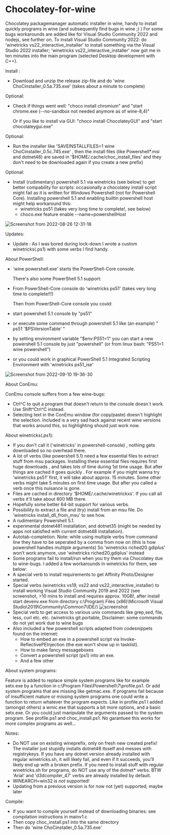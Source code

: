 # Chocolatey-for-wine
Chocolatey packagemanager automatic installer in wine, handy to install quickly programs in wine (and subsequently find bugs in wine ;) ) For some bugs workarounds are added like for Visual Studio Community 2022 and nodejs, see further on.
To install Visual Studio Community 2022: do 'winetricks vs22_interactive_installer' to install something via the Visual Studio 2022 installer; 'winetricks vs22_interactive_installer' now got me in ten minutes into the main program (selected Desktop development with C++).

Install :
- Download and unzip the release zip-file and do 'wine ChoCinstaller_0.5a.735.exe' (takes about a minute to complete)

Optional:
- Check if things went well: "choco install chromium" and  "start chrome.exe (--no-sandbox not needed anymore as of wine-8,4)" 
  
  Or if you like to install via GUI: "choco install ChocolateyGUI" and "start chocolateygui.exe"
  
Optional:

- Run the installer like 'SAVEINSTALLFILES=1 wine ChoCinstaller_0.5c.745.exe' , then the install files (like Powershell*.msi and dotnet48) are saved in 
  '$HOME/.cache/choc_install_files' and they don't need to be downloaded again if you create a new prefix)

Optional:
- Install (rudimentary) powershell 5.1 via winetricks (see below) to get better compability for scripts: occasionally a chocolatey install script might fail as it is written for Windows Powershell (not for Powershell Core). Installing powershell 5.1 and enabling builtin powershell host might help workaround this:
    - winetricks ps51 (takes very long time to complete!, see below)
    - choco.exe feature enable --name=powershellHost 
  
![Screenshot from 2022-08-26 12-31-18](https://user-images.githubusercontent.com/26839562/186885380-d5a617c4-9cf4-4831-a475-2bd85a3b5784.png)

Updates:

- Update : As I was bored during lock-down I wrote a custom winetricks(.ps1) with some verbs I find handy. 

About PowerShell:

- 'wine powershell.exe' starts the PowerShell-Core console.

  There's also some PowerShell 5.1 support:

- From PowerShell-Core console do 'winetricks ps51' (takes very long time to complete!!!)

  Then from PowerShell-Core console you could:

- start powershell 5.1 console by "ps51"
- or execute some command through powershell 5.1 like (an example)  " ps51 '$PSVersionTable' "
- by setting environment variable "$env:PS51=1" you can start a new powershell 5.1 console by just "powershell" 
  (or from linux bash: "PS51=1 wine powershell")
- or you could work in graphical PowerShell 5.1 Integrated Scripting Environment with 'winetricks ps51_ise' 


![Screenshot from 2022-09-10 19-36-30](https://user-images.githubusercontent.com/26839562/189495238-2b4893ba-09d1-4e60-bb4c-f326d4939482.png)


About ConEmu:

ConEmu console suffers from a few wine-bugs:
  - Ctrl^C to quit a program that doesn't return to the console doesn`t work. Use Shift^Ctrl^C instead.
  - Selecting text in the ConEmu window (for copy/paste) doesn't highlight the selection. Included is a very sad hack       against recent wine versions that works around this, so highlighting should just work now.
   
About winetricks(.ps1):

- If you don't call it ('winetricks' in powershell-console) , nothing gets downloaded so no overhead there. 
- A lot of verbs (like powershell 5.1) need a few essential files to extract stuff from msu packages. Installing these essential files requires first huge downloads , and  takes lots of time during 1st time usage. But after things are cached it goes quickly . For example if you might wanna try 'winetricks ps51' first, it will take about  approx. 15 minutes. Some other verbs might take 5 minutes on first time usage. But after you called a verb once this nuisance is gone.
- Files are cached in directory '$HOME/.cache/winetrickxs'. If you call all verbs it'll take about 800 MB there.
- Hopefully some better 64-bit support for various verbs.
- Possibility to extract a file and (try) install from an msu file. Do 'winetricks install_dll_from_msu' to see how.
- A rudimentary Powershell 5.1.
- experimental dotnet481 installation, and dotnet35 (might be needed by apps not satisfied with current dotnet48 installation).
- Autotab-completion. Note: while using multiple verbs from command line they have to be seperated by a comma
  from now on (this is how powershell handles multiple arguments)
  So 'winetricks riched20 gdiplus' won't work anymore, use 'winetricks riched20,gdiplus' instead
- Some programs fail to install/run when you try them via Chocolatey due to wine-bugs. I added a few workarounds in winetricks for them, see below:
- A special verb to install requirements to get Affinity Photo/Designer started.
- Special verbs (winetricks vs19, vs22 and vs22_interactive_installer) to install working Visual Studio Community 2019 and 2022 (see screenshot, >10 mins to install and requires approx. 10GB!, after install start devenv.exe from directory c:\Program\ Files (x86)\Microsoft Visual Studio\2019\Community\Common7\IDE/)
  ![screenshot](https://github.com/PietJankbal/Chocolatey-for-wine/assets/26839562/d576a619-c752-4eb1-81c2-6f6b66b50ff6)
- Special verb to get access to various unix commands like grep,sed, file, less, curl etc. etc. (winetricks git.portable, Disclaimer: some commands do not yet work due to wine bugs
- Also included a few powershell scripts adapted from codesnippets found on the internet:
    - How to embed an exe in a powershell script via Invoke-ReflectivePEInjection (the exe won't show up in tasklist).
    - How to make fancy messageboxes
    - Convert a powershell script (ps1) into an exe.
    - And a few other
 
     
About system programs:

Feature is added to replace simple system programs like for example setx.exe by a function in
c:\\Program Files\Powershell\7\profile.ps1. Or add system programs that are missing like getmac.exe.
If programs fail because of insufficient mature or missing system programs one could write a 
function to return whatever the program expects. 
Like in profile.ps1 I added (amongst others) a wmic.exe that supports a bit more options,
and a basic setx.exe.
Or you could just manipulate the arguments passed to the system program. See profile.ps1 and choc_install.ps1.
No garantuee this works for more complex programs as well... 
 
Notes:

  - Do NOT use on existing wineprefix, only on fresh new created prefix! The installer just stupidly installs dotnet48 itsself and messes with registrykeys.
    If you have any dotnet version already installed with regular winetricks.sh, it will likely fail, and even if it succeeds, you'll likely end up with a broken prefix.
    If you need to install stuff with regular winetricks.sh for programs, do NOT use any of the dotnet* verbs. 
    BTW 'Arial' and 'd3dcompiler_47' verbs are already installed by default.
  - WINEARCH=win32 is _not_ supported!
  - Updating from a previous version is for now not (yet) supported, maybe later

Compile:
  - If you want to compile yourself instead of downloading binaries: see compilation instructions in mainv1.c  
  - Then copy choc_install.ps1 into the same directory
  - Then do 'wine ChoCinstaller_0.5a.735.exe'
  
